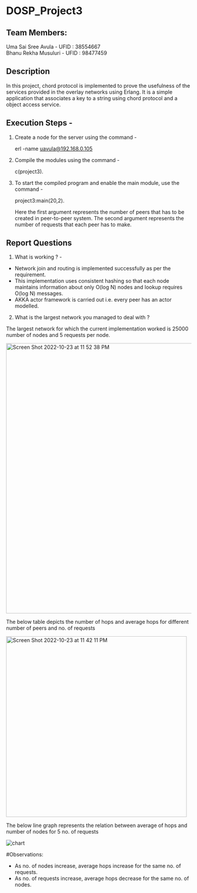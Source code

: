 # DOSP_Project3



## Team Members:
Uma Sai Sree Avula - UFID : 38554667<br/>
Bhanu Rekha Musuluri - UFID : 98477459<br/>

## Description
In this project, chord protocol is implemented to prove the usefulness of the services provided in the overlay networks using Erlang. It is a simple application that associates a key to a string using chord protocol and a object access service.   

## Execution Steps - 

1. Create a node for the server using the command -

      erl -name uavula@192.168.0.105

2. Compile the modules using the command -

      c(project3).

3. To start the compiled program and enable the main module, use the command - 

      project3:main(20,2).

      Here the first argument represents the number of peers that has to be created in peer-to-peer system. The second argument represents the number of requests that each peer has to make.


## Report Questions

1. What is working ? -

* Network join and routing is implemented successfully as per the requirement.</br>
* This implementation uses consistent hashing so that each node maintains information about only O(log N) nodes and lookup requires O(log N) messages.</br>
* AKKA actor framework is carried out i.e. every peer has an actor modelled.

2. What is the largest network you managed to deal with ?

The largest network for which the current implementation worked is 25000 number of nodes and 5 requests per node.



<img width="734" alt="Screen Shot 2022-10-23 at 11 52 38 PM" src="https://user-images.githubusercontent.com/57837608/197445499-de3e8213-3c67-4bb1-8d4e-58f372213935.png">


The below table depicts the number of hops and average hops for different number of peers and no. of requests

<img width="491" alt="Screen Shot 2022-10-23 at 11 42 11 PM" src="https://user-images.githubusercontent.com/57837608/197444487-a2e1087e-6982-4189-b43f-084dc639986a.png">

The below line graph represents the relation between average of hops and number of nodes for 5 no. of requests

![chart](https://user-images.githubusercontent.com/57837608/197444496-3957e479-b6fd-4d2e-a05b-8cfe71e35a77.png)


#Observations:
* As no. of nodes increase, average hops increase for the same no. of requests.
* As no. of requests increase, average hops decrease for the same no. of nodes.
